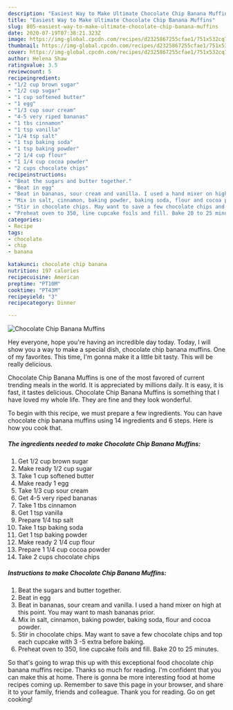 ```yaml
---
description: "Easiest Way to Make Ultimate Chocolate Chip Banana Muffins"
title: "Easiest Way to Make Ultimate Chocolate Chip Banana Muffins"
slug: 805-easiest-way-to-make-ultimate-chocolate-chip-banana-muffins
date: 2020-07-19T07:38:21.323Z
image: https://img-global.cpcdn.com/recipes/d2325867255cfae1/751x532cq70/chocolate-chip-banana-muffins-recipe-main-photo.jpg
thumbnail: https://img-global.cpcdn.com/recipes/d2325867255cfae1/751x532cq70/chocolate-chip-banana-muffins-recipe-main-photo.jpg
cover: https://img-global.cpcdn.com/recipes/d2325867255cfae1/751x532cq70/chocolate-chip-banana-muffins-recipe-main-photo.jpg
author: Helena Shaw
ratingvalue: 3.5
reviewcount: 5
recipeingredient:
- "1/2 cup brown sugar"
- "1/2 cup sugar"
- "1 cup softened butter"
- "1 egg"
- "1/3 cup sour cream"
- "4-5 very riped bananas"
- "1 tbs cinnamon"
- "1 tsp vanilla"
- "1/4 tsp salt"
- "1 tsp baking soda"
- "1 tsp baking powder"
- "2 1/4 cup flour"
- "1 1/4 cup cocoa powder"
- "2 cups chocolate chips"
recipeinstructions:
- "Beat the sugars and butter together."
- "Beat in egg"
- "Beat in bananas, sour cream and vanilla. I used a hand mixer on high at this point. You may want to mash bananas prior."
- "Mix in salt, cinnamon, baking powder, baking soda, flour and cocoa powder."
- "Stir in chocolate chips. May want to save a few chocolate chips and top each cupcake with 3 -5 extra before baking."
- "Preheat oven to 350, line cupcake foils and fill. Bake 20 to 25 minutes."
categories:
- Recipe
tags:
- chocolate
- chip
- banana

katakunci: chocolate chip banana 
nutrition: 197 calories
recipecuisine: American
preptime: "PT10M"
cooktime: "PT43M"
recipeyield: "3"
recipecategory: Dinner

---
```



![Chocolate Chip Banana Muffins](https://img-global.cpcdn.com/recipes/d2325867255cfae1/751x532cq70/chocolate-chip-banana-muffins-recipe-main-photo.jpg)

Hey everyone, hope you're having an incredible day today. Today, I will show you a way to make a special dish, chocolate chip banana muffins. One of my favorites. This time, I'm gonna make it a little bit tasty. This will be really delicious.



Chocolate Chip Banana Muffins is one of the most favored of current trending meals in the world. It is appreciated by millions daily. It is easy, it is fast, it tastes delicious. Chocolate Chip Banana Muffins is something that I have loved my whole life. They are fine and they look wonderful.


To begin with this recipe, we must prepare a few ingredients. You can have chocolate chip banana muffins using 14 ingredients and 6 steps. Here is how you cook that.

<!--inarticleads1-->

##### The ingredients needed to make Chocolate Chip Banana Muffins:

1. Get 1/2 cup brown sugar
1. Make ready 1/2 cup sugar
1. Take 1 cup softened butter
1. Make ready 1 egg
1. Take 1/3 cup sour cream
1. Get 4-5 very riped bananas
1. Take 1 tbs cinnamon
1. Get 1 tsp vanilla
1. Prepare 1/4 tsp salt
1. Take 1 tsp baking soda
1. Get 1 tsp baking powder
1. Make ready 2 1/4 cup flour
1. Prepare 1 1/4 cup cocoa powder
1. Take 2 cups chocolate chips




<!--inarticleads2-->

##### Instructions to make Chocolate Chip Banana Muffins:

1. Beat the sugars and butter together.
1. Beat in egg
1. Beat in bananas, sour cream and vanilla. I used a hand mixer on high at this point. You may want to mash bananas prior.
1. Mix in salt, cinnamon, baking powder, baking soda, flour and cocoa powder.
1. Stir in chocolate chips. May want to save a few chocolate chips and top each cupcake with 3 -5 extra before baking.
1. Preheat oven to 350, line cupcake foils and fill. Bake 20 to 25 minutes.




So that's going to wrap this up with this exceptional food chocolate chip banana muffins recipe. Thanks so much for reading. I'm confident that you can make this at home. There is gonna be more interesting food at home recipes coming up. Remember to save this page in your browser, and share it to your family, friends and colleague. Thank you for reading. Go on get cooking!
